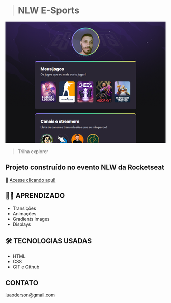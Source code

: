 ># NLW E-Sports

![preview](./.github/preview.png)

> Trilha explorer
## Projeto construído no evento NLW da Rocketseat

🔗 [Acesse clicando aqui!](https://luandersonalvesdev.github.io/nlw-e-sports)

## 👨‍💻 APRENDIZADO
- Transições
- Animações 
- Gradients images 
- Displays

## 🛠️ TECNOLOGIAS USADAS 
- HTML
- CSS
- GIT e Github

## CONTATO

luaoderson@gmail.com